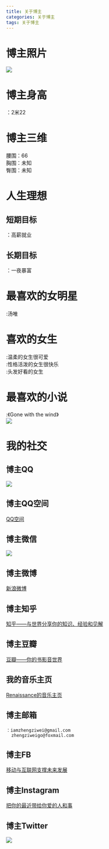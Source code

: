 ```yaml
---
title: 关于博主 
categories: 关于博主  
tags: 关于博主 
---
```


# 博主照片
![](/public/image/2019-09-10-1.png)

# 博主身高  
  ：2米22
# 博主三维  
  腰围：66 <br>
  胸围：未知 <br>
  臀围：未知 <br>
# 人生理想
## 短期目标
   ：高薪就业
## 长期目标
   ：一夜暴富
# 最喜欢的女明星
   :汤唯
# 喜欢的女生
   :温柔的女生很可爱<br>
   :性格活泼的女生很快乐<br>
   :头发好看的女生
# 最喜欢的小说
   :《Gone with the wind》 <br>
   ![](/public/image/2019-09-10-飘.jpg)
# 我的社交
## 博主QQ
![](/public/image/2019-09-10-QQ.JPG)
## 博主QQ空间
  [QQ空间](https://user.qzone.qq.com/2758426558)
## 博主微信  
![](/public/image/2019-09-10-wechat.JPG)

## 博主微博
  [新浪微博](https://weibo.com/u/5449207291)
## 博主知乎
  [知乎——与世界分享你的知识、经验和见解](http://www.zhihu.com/people/zheng-zi-wei-38)
## 博主豆瓣
  [豆瓣——你的书影音世界](https://www.douban.com/people/189887313/?dt_dapp=1)
## 我的音乐主页
  [Renaissance的音乐主页](https://c.y.qq.com/base/fcgi-bin/u?__=63FdlOr)
## 博主邮箱
    ：iamzhengziwei@gmail.com
      zhengziweigo@foxmail.com

## 博主FB
  [移动与互联网支撑未来发展](https://www.facebook.com/iamzhengziwei
)
## 博主Instagram
  [把你的最近带给你爱的人和事](https://www.instagram.com/iamzhengziwei)
## 博主Twitter
  ![](/public/image/2019-09-10-twitter.PNG)

